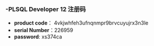### -PLSQL Developer 12 注册码

- **product code**： 4vkjwhfeh3ufnqnmpr9brvcuyujrx3n3le 
- **serial Number**：226959 
- **password**: xs374ca